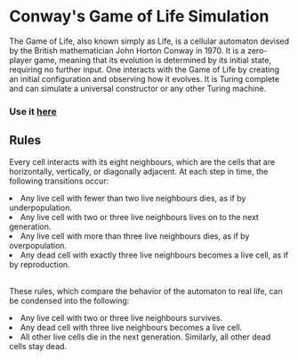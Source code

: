 # Conway's Game of Life Simulation

The Game of Life, also known simply as Life, is a cellular automaton devised by the British mathematician John Horton Conway in 1970. It is a zero-player game, meaning that its evolution is determined by its initial state, requiring no further input. One interacts with the Game of Life by creating an initial configuration and observing how it evolves. It is Turing complete and can simulate a universal constructor or any other Turing machine.

### Use it [here](https://editor.p5js.org/DeagleOfficial/full/GWUy8L1_4P)

## Rules
Every cell interacts with its eight neighbours, which are the cells that are horizontally, vertically, or diagonally adjacent. At each step in time, the following transitions occur:

<li>Any live cell with fewer than two live neighbours dies, as if by underpopulation.</li>
<li>Any live cell with two or three live neighbours lives on to the next generation.</li>
<li>Any live cell with more than three live neighbours dies, as if by overpopulation.</li>
<li>Any dead cell with exactly three live neighbours becomes a live cell, as if by reproduction.</li><br>

These rules, which compare the behavior of the automaton to real life, can be condensed into the following:

<li>Any live cell with two or three live neighbours survives.</li>
<li>Any dead cell with three live neighbours becomes a live cell.</li>
<li>All other live cells die in the next generation. Similarly, all other dead cells stay dead.</li>
